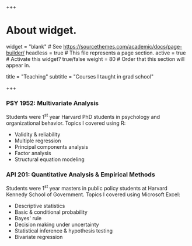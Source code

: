 +++
# About widget.
widget = "blank"  # See https://sourcethemes.com/academic/docs/page-builder/
headless = true  # This file represents a page section.
active = true  # Activate this widget? true/false
weight = 80  # Order that this section will appear in.

title = "Teaching"
subtitle = "Courses I taught in grad school"

+++

### PSY 1952: Multivariate Analysis
Students were 1<sup>st</sup> year Harvard PhD students in psychology and organizational behavior. Topics I covered using R:

* Validity & reliability  
* Multiple regression  
* Principal components analysis  
* Factor analysis  
* Structural equation modeling  
  
### API 201: Quantitative Analysis & Empirical Methods
Students were 1<sup>st</sup> year masters in public policy students at Harvard Kennedy School of Government. Topics I covered using Microsoft Excel:

* Descriptive statistics  
* Basic & conditional probability  
* Bayes' rule  
* Decision making under uncertainty  
* Statistical inference & hypothesis testing  
* Bivariate regression
